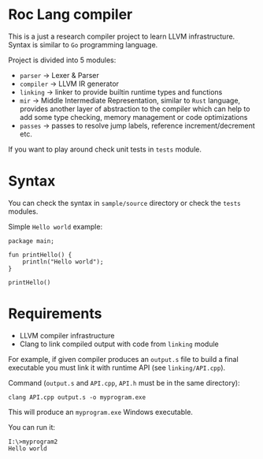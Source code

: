 # Roc Lang compiler

This is a just a research compiler project to learn LLVM infrastructure. 
Syntax is similar to `Go` programming language.

Project is divided into 5 modules:

- `parser` -> Lexer & Parser
- `compiler` -> LLVM IR generator
- `linking` -> linker to provide builtin runtime types and functions
- `mir` -> Middle Intermediate Representation, similar to `Rust` language, provides another layer of abstraction to the compiler which can help to add some type checking, memory management or code optimizations
- `passes` -> passes to resolve jump labels, reference increment/decrement etc.

If you want to play around check unit tests in `tests` module.

# Syntax

You can check the syntax in `sample/source` directory or check the `tests` modules.

Simple `Hello world` example:

```
package main;

fun printHello() {
    println("Hello world");
}

printHello()
```

# Requirements

- LLVM compiler infrastructure
- Clang to link compiled output with code from `linking` module

For example, if given compiler produces an `output.s` file to build a final executable you must link it with runtime API (see `linking/API.cpp`).

Command (`output.s` and `API.cpp`, `API.h` must be in the same directory):

```
clang API.cpp output.s -o myprogram.exe
```

This will produce an `myprogram.exe` Windows executable.

You can run it:

```
I:\>myprogram2
Hello world
```


